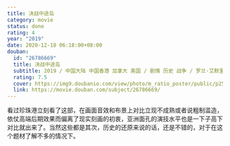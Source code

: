 ```yaml
---
title: 决战中途岛
category: movie
status: done
rating: 4
year: "2019"
date: 2020-12-18 06:18:00+08:00
douban:
  id: "26786669"
  title: 决战中途岛
  subtitle: 2019 / 中国大陆 中国香港 加拿大 美国 / 剧情 历史 战争 / 罗兰·艾默里奇 / 艾德·斯克林 帕特里克·威尔森
  rating: 7.5
  cover: https://img9.doubanio.com/view/photo/m_ratio_poster/public/p2558678036.jpg
  link: https://movie.douban.com/subject/26786669/
---
```


看过珍珠港立刻看了这部，在画面音效和布景上对比立现不成熟或者说粗制滥造，依仗高端后期效果而偏离了现实刻画的初衷，亚洲面孔的演技水平也是一下子高下对比就出来了。当然这些都是其次，历史的还原来说的话，还是不错的，对于在这个题材了解不多的情况下。
